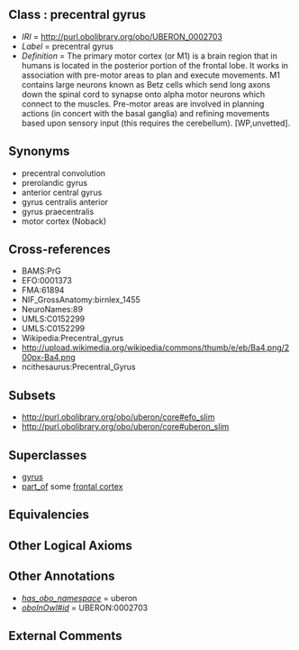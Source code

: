 
## Class : precentral gyrus

 * *IRI* = http://purl.obolibrary.org/obo/UBERON_0002703
 * *Label* = precentral gyrus
 * *Definition* = The primary motor cortex (or M1) is a brain region that in humans is located in the posterior portion of the frontal lobe. It works in association with pre-motor areas to plan and execute movements. M1 contains large neurons known as Betz cells which send long axons down the spinal cord to synapse onto alpha motor neurons which connect to the muscles. Pre-motor areas are involved in planning actions (in concert with the basal ganglia) and refining movements based upon sensory input (this requires the cerebellum). [WP,unvetted].

## Synonyms

 * precentral convolution
 * prerolandic gyrus
 * anterior central gyrus
 * gyrus centralis anterior
 * gyrus praecentralis
 * motor cortex (Noback)

## Cross-references

 * BAMS:PrG
 * EFO:0001373
 * FMA:61894
 * NIF_GrossAnatomy:birnlex_1455
 * NeuroNames:89
 * UMLS:C0152299
 * UMLS:C0152299
 * Wikipedia:Precentral_gyrus
 * http://upload.wikimedia.org/wikipedia/commons/thumb/e/eb/Ba4.png/200px-Ba4.png
 * ncithesaurus:Precentral_Gyrus

## Subsets

 * http://purl.obolibrary.org/obo/uberon/core#efo_slim
 * http://purl.obolibrary.org/obo/uberon/core#uberon_slim

## Superclasses

 * [gyrus](../../UBERON/00/UBERON_0000200.md)
 * [part_of](../../BFO/50/BFO_0000050.md) some [frontal cortex](../../UBERON/70/UBERON_0001870.md)

## Equivalencies


## Other Logical Axioms


## Other Annotations

 * *[has_obo_namespace](../../ce/oboInOwl#hasOBONamespace.md)* = uberon
 * *[oboInOwl#id](../../id/oboInOwl#id.md)* = UBERON:0002703

## External Comments

